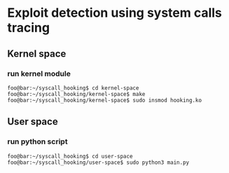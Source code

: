 # Exploit detection using system calls tracing

## Kernel space

### run kernel module

```console
foo@bar:~/syscall_hooking$ cd kernel-space 
foo@bar:~/syscall_hooking/kernel-space$ make
foo@bar:~/syscall_hooking/kernel-space$ sudo insmod hooking.ko
```

## User space

### run python script

```console
foo@bar:~/syscall_hooking$ cd user-space
foo@bar:~/syscall_hooking/user-space$ sudo python3 main.py
```